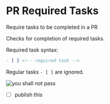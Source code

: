 # PR Required Tasks

Require tasks to be completed in a PR

Checks for completion of required tasks.

Required task syntax:

```md
- [ ] <!-- required task -->
```
 Regular tasks `- [ ]` are ignored.

![you shall not pass](https://i.kym-cdn.com/entries/icons/original/000/002/144/You_Shall_Not_Pass!_0-1_screenshot.jpg)

- [ ] publish this

